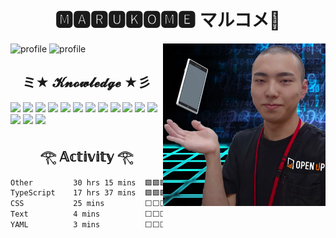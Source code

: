 <h1 align="center">🅼🅰🆁🆄🅺🅾🅼🅴 マルコメ🥳</h1>

<img src="./images/profile.webp" alt="profile" hight="260" width="260" align="right">
<img src="https://github-readme-stats.vercel.app/api?username=Marukome0743&show_icons=true&theme=tokyonight&card_width=300" alt="profile">
<img src="https://github-readme-stats.vercel.app/api/top-langs/?username=Marukome0743&layout=compact&theme=tokyonight" alt="profile">

<h2 align="center">ミ★ 𝓚𝓷𝓸𝔀𝓵𝓮𝓭𝓰𝓮 ★彡</h2>

[<img src="https://img.shields.io/badge/Biome-60A5FA?labelColor=000000&logo=biome&style=for-the-badge">](https://biomejs.dev/)
[<img src="https://img.shields.io/badge/Bun-FBF0DF?labelColor=000000&logo=bun&style=for-the-badge">](https://bun.sh/)
[<img src="https://img.shields.io/badge/Node.js-339933?labelColor=000000&logo=nodedotjs&style=for-the-badge">](https://nodejs.org/)
[<img src="https://img.shields.io/badge/Next.js-000000?labelColor=000000&logo=next.js&style=for-the-badge">](https://nextjs.org/)
[<img src="https://img.shields.io/badge/React-61DAFB?labelColor=000000&logo=react&style=for-the-badge">](https://react.dev/)
[<img src="https://img.shields.io/badge/TypeScript-3178C6?labelColor=000000&logo=typescript&style=for-the-badge">](https://www.typescriptlang.org/)
[<img src="https://img.shields.io/badge/JavaScript-F7DF1E?labelColor=000000&logo=javascript&style=for-the-badge">](https://ecma-international.org/publications-and-standards/standards/ecma-262/)
[<img src="https://img.shields.io/badge/Python-3776AB?labelColor=000000&logo=python&style=for-the-badge">](https://www.python.org/)
[<img src="https://img.shields.io/badge/Tailwind css-06B6D4?labelColor=000000&logo=tailwindcss&style=for-the-badge">](https://tailwindcss.com/)
[<img src="https://img.shields.io/badge/Nginx-009639?labelColor=000000&logo=nginx&style=for-the-badge">](https://nginx.org/)
[<img src="https://img.shields.io/badge/Docker-2496ED?labelColor=000000&logo=docker&style=for-the-badge">](https://www.docker.com/)
[<img src="https://img.shields.io/badge/Linux-FCC624?labelColor=000000&logo=linux&style=for-the-badge">](https://kernel.org/)
[<img src="https://img.shields.io/badge/AWS-232F3E?labelColor=000000&logo=amazonwebservices&style=for-the-badge">](https://aws.amazon.com/)
[<img src="https://img.shields.io/badge/Git-F05032?labelColor=000000&logo=git&style=for-the-badge">](https://git-scm.com/)
[<img src="https://img.shields.io/badge/visual%20studio%20code-007ACC?labelColor=000000&style=for-the-badge">](https://code.visualstudio.com/)

<h2 align="center">𓂀 𝔸𝕔𝕥𝕚𝕧𝕚𝕥𝕪 𓂀</h2>

<!--START_SECTION:waka-->

```txt
Other         30 hrs 15 mins  🟩🟩🟩🟩🟩🟩🟩🟩🟩🟩🟩🟩🟩🟩🟩🟨⬜⬜⬜⬜⬜⬜⬜⬜⬜   62.31 %
TypeScript    17 hrs 37 mins  🟩🟩🟩🟩🟩🟩🟩🟩🟩⬜⬜⬜⬜⬜⬜⬜⬜⬜⬜⬜⬜⬜⬜⬜⬜   36.29 %
CSS           25 mins         ⬜⬜⬜⬜⬜⬜⬜⬜⬜⬜⬜⬜⬜⬜⬜⬜⬜⬜⬜⬜⬜⬜⬜⬜⬜   00.86 %
Text          4 mins          ⬜⬜⬜⬜⬜⬜⬜⬜⬜⬜⬜⬜⬜⬜⬜⬜⬜⬜⬜⬜⬜⬜⬜⬜⬜   00.14 %
YAML          3 mins          ⬜⬜⬜⬜⬜⬜⬜⬜⬜⬜⬜⬜⬜⬜⬜⬜⬜⬜⬜⬜⬜⬜⬜⬜⬜   00.13 %
```

<!--END_SECTION:waka-->

